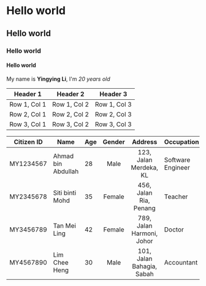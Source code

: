 # Hello world
## Hello world
### Hello world
#### Hello world

My name is **Yingying Li**, I'm *20 years old*

| Header 1 | Header 2 | Header 3 |
|----------|----------|----------|
| Row 1, Col 1 | Row 1, Col 2 | Row 1, Col 3 |
| Row 2, Col 1 | Row 2, Col 2 | Row 2, Col 3 |
| Row 3, Col 1 | Row 3, Col 2 | Row 3, Col 3 |

| Citizen ID | Name              | Age | Gender | Address                  | Occupation         |
|------------|-------------------|-----|:--------:|:--------------------------:|--------------------|
| MY1234567  | Ahmad bin Abdullah | 28  | Male   | 123, Jalan Merdeka, KL   | Software Engineer |
| MY2345678  | Siti binti Mohd     | 35  | Female | 456, Jalan Ria, Penang   | Teacher            |
| MY3456789  | Tan Mei Ling       | 42  | Female | 789, Jalan Harmoni, Johor| Doctor             |
| MY4567890  | Lim Chee Heng      | 30  | Male   | 101, Jalan Bahagia, Sabah| Accountant         |
